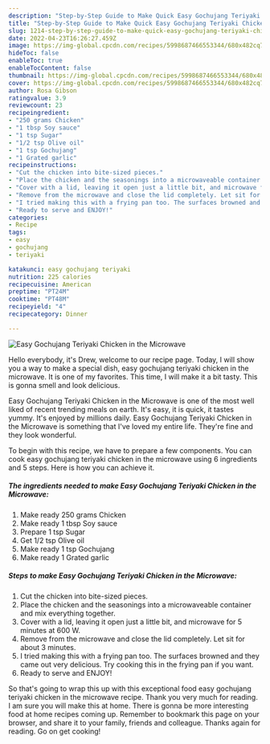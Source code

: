 ```yaml
---
description: "Step-by-Step Guide to Make Quick Easy Gochujang Teriyaki Chicken in the Microwave"
title: "Step-by-Step Guide to Make Quick Easy Gochujang Teriyaki Chicken in the Microwave"
slug: 1214-step-by-step-guide-to-make-quick-easy-gochujang-teriyaki-chicken-in-the-microwave
date: 2022-04-23T16:26:27.459Z
image: https://img-global.cpcdn.com/recipes/5998687466553344/680x482cq70/easy-gochujang-teriyaki-chicken-in-the-microwave-recipe-main-photo.jpg
hideToc: false
enableToc: true
enableTocContent: false
thumbnail: https://img-global.cpcdn.com/recipes/5998687466553344/680x482cq70/easy-gochujang-teriyaki-chicken-in-the-microwave-recipe-main-photo.jpg
cover: https://img-global.cpcdn.com/recipes/5998687466553344/680x482cq70/easy-gochujang-teriyaki-chicken-in-the-microwave-recipe-main-photo.jpg
author: Rosa Gibson
ratingvalue: 3.9
reviewcount: 23
recipeingredient:
- "250 grams Chicken"
- "1 tbsp Soy sauce"
- "1 tsp Sugar"
- "1/2 tsp Olive oil"
- "1 tsp Gochujang"
- "1 Grated garlic"
recipeinstructions:
- "Cut the chicken into bite-sized pieces."
- "Place the chicken and the seasonings into a microwaveable container and mix everything together."
- "Cover with a lid, leaving it open just a little bit, and microwave for 5 minutes at 600 W."
- "Remove from the microwave and close the lid completely. Let sit for about 3 minutes."
- "I tried making this with a frying pan too. The surfaces browned and they came out very delicious. Try cooking this in the frying pan if you want."
- "Ready to serve and ENJOY!"
categories:
- Recipe
tags:
- easy
- gochujang
- teriyaki

katakunci: easy gochujang teriyaki 
nutrition: 225 calories
recipecuisine: American
preptime: "PT24M"
cooktime: "PT48M"
recipeyield: "4"
recipecategory: Dinner

---
```



![Easy Gochujang Teriyaki Chicken in the Microwave](https://img-global.cpcdn.com/recipes/5998687466553344/680x482cq70/easy-gochujang-teriyaki-chicken-in-the-microwave-recipe-main-photo.jpg)

Hello everybody, it's Drew, welcome to our recipe page. Today, I will show you a way to make a special dish, easy gochujang teriyaki chicken in the microwave. It is one of my favorites. This time, I will make it a bit tasty. This is gonna smell and look delicious.



Easy Gochujang Teriyaki Chicken in the Microwave is one of the most well liked of recent trending meals on earth. It's easy, it is quick, it tastes yummy. It's enjoyed by millions daily. Easy Gochujang Teriyaki Chicken in the Microwave is something that I've loved my entire life. They're fine and they look wonderful.


To begin with this recipe, we have to prepare a few components. You can cook easy gochujang teriyaki chicken in the microwave using 6 ingredients and 5 steps. Here is how you can achieve it.

<!--inarticleads1-->

##### The ingredients needed to make Easy Gochujang Teriyaki Chicken in the Microwave:

1. Make ready 250 grams Chicken
1. Make ready 1 tbsp Soy sauce
1. Prepare 1 tsp Sugar
1. Get 1/2 tsp Olive oil
1. Make ready 1 tsp Gochujang
1. Make ready 1 Grated garlic




<!--inarticleads2-->

##### Steps to make Easy Gochujang Teriyaki Chicken in the Microwave:

1. Cut the chicken into bite-sized pieces.
1. Place the chicken and the seasonings into a microwaveable container and mix everything together.
1. Cover with a lid, leaving it open just a little bit, and microwave for 5 minutes at 600 W.
1. Remove from the microwave and close the lid completely. Let sit for about 3 minutes.
1. I tried making this with a frying pan too. The surfaces browned and they came out very delicious. Try cooking this in the frying pan if you want.
1. Ready to serve and ENJOY!



So that's going to wrap this up with this exceptional food easy gochujang teriyaki chicken in the microwave recipe. Thank you very much for reading. I am sure you will make this at home. There is gonna be more interesting food at home recipes coming up. Remember to bookmark this page on your browser, and share it to your family, friends and colleague. Thanks again for reading. Go on get cooking!
